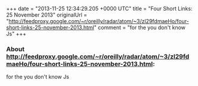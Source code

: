 +++
date = "2013-11-25 12:34:29.205 +0000 UTC"
title = "Four Short Links: 25 November 2013"
originalUrl = "http://feedproxy.google.com/~r/oreilly/radar/atom/~3/zl29fdmaeHo/four-short-links-25-november-2013.html"
comment = "for the you don\'t know Js"
+++

### About http://feedproxy.google.com/~r/oreilly/radar/atom/~3/zl29fdmaeHo/four-short-links-25-november-2013.html:

for the you don't know Js
